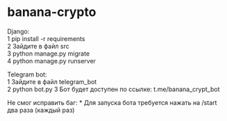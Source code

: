 # banana-crypto

Django: <br>
    1 pip install -r requirements <br>
    2 Зайдите в файл src <br>
    3 python manage.py migrate <br>
    4 python manage.py runserver

Telegram bot: <br>
    1 Зайдите в файл telegram_bot <br>
    2 python bot.py
    3 Бот будет доступен по ссылке: t.me/banana_crypt_bot


Не смог исправить баг:
    * Для запуска бота требуется нажать на /start два раза (каждый раз)
